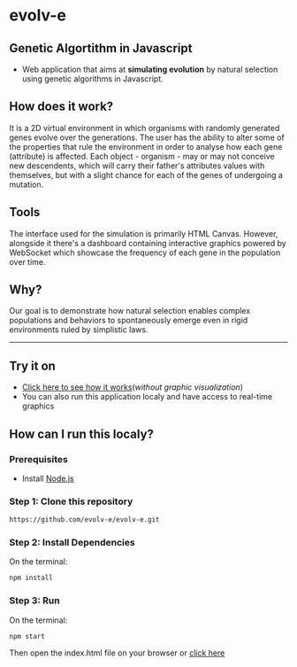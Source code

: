 
# evolv-e
## Genetic Algortithm in Javascript

* Web application that aims at **simulating evolution** by natural selection using genetic algorithms in Javascript. 

## How does it work?
It is a 2D virtual environment in which organisms with randomly generated genes evolve over the generations. The user has the ability to alter some of the properties that rule the environment in order to analyse how each gene (attribute) is affected. Each object - organism - may or may not conceive new descendents, which will carry their father's attributes values with themselves, but with a slight chance for each of the genes of undergoing a mutation.

## Tools
The interface used for the simulation is primarily HTML Canvas. However, alongside it there's a dashboard containing interactive graphics powered by WebSocket which showcase the frequency of each gene in the population over time.

## Why?
Our goal is to demonstrate how natural selection enables complex populations and behaviors to spontaneously emerge even in rigid environments ruled by simplistic laws.

---
## Try it on
* [Click here to see how it works](https://evolv-e.github.io/evolv-e/)(_without graphic visualization_)
* You can also run this application localy and have access to real-time graphics 

## How can I run this localy?
### Prerequisites
* Install [Node.js](https://nodejs.org/en/)

### Step 1: Clone this repository
```bash
https://github.com/evolv-e/evolv-e.git
```

### Step 2: Install Dependencies
On the terminal:
```bash
npm install
```

### Step 3: Run 
On the terminal:
```bash
npm start
```
Then open the index.html file on your browser or [click here](https://evolv-e.github.io/evolv-e/)




